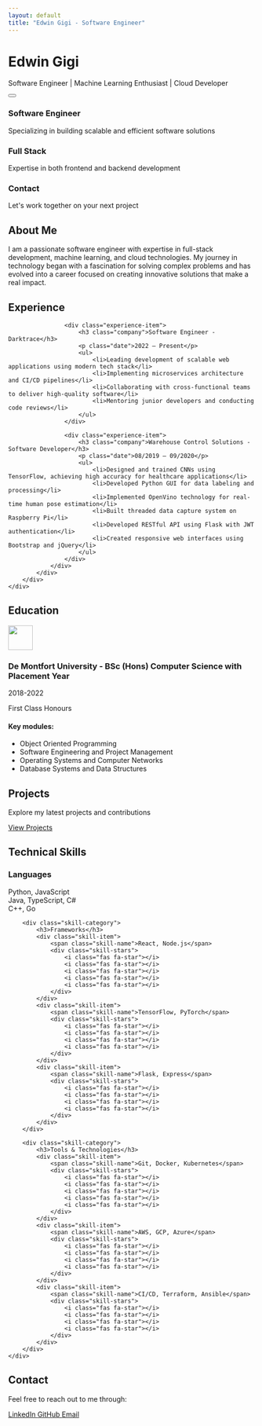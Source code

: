 ```yaml
---
layout: default
title: "Edwin Gigi - Software Engineer"
---
```


<div class="name-section" style="background-image: url('{{ "/assets/images/banner.jpg" | relative_url }}')">
    <div class="container">
        <div class="row justify-content-center">
            <div class="col-12 text-center">
                <h1 class="display-4 fw-bold">Edwin Gigi</h1>
                <p class="lead">Software Engineer | Machine Learning Enthusiast | Cloud Developer</p>
                <button id="darkModeToggle" class="btn btn-link" aria-label="Toggle dark mode">
                    <i class="fas fa-moon"></i>
                </button>
            </div>
        </div>
    </div>
</div>

<div class="container mt-5">
    <div class="row">
        <div class="col-md-4 mb-4">
            <div class="role-card">
                <i class="fas fa-code role-icon"></i>
                <h3>Software Engineer</h3>
                <p>Specializing in building scalable and efficient software solutions</p>
            </div>
        </div>
        <div class="col-md-4 mb-4">
            <div class="role-card">
                <i class="fas fa-layer-group role-icon"></i>
                <h3>Full Stack</h3>
                <p>Expertise in both frontend and backend development</p>
            </div>
        </div>
        <div class="col-md-4 mb-4">
            <div class="role-card">
                <i class="fas fa-envelope role-icon"></i>
                <h3>Contact</h3>
                <p>Let's work together on your next project</p>
            </div>
        </div>
    </div>
</div>

<div class="container">
    <div class="row">
        <div class="col-12">
            <div class="card mb-4">
                <div class="card-body">
                    <h2 class="card-title">About Me</h2>
                    <p class="card-text">
                        I am a passionate software engineer with expertise in full-stack development, machine learning, and cloud technologies. 
                        My journey in technology began with a fascination for solving complex problems and has evolved into a career 
                        focused on creating innovative solutions that make a real impact.
                    </p>
                </div>
            </div>
        </div>
    </div>
</div>

<div class="container">
    <div class="row">
        <div class="col-12">
            <div class="card mb-4">
                <div class="card-body">
                    <h2 class="card-title">Experience</h2>
                    
                    <div class="experience-item">
                        <h3 class="company">Software Engineer - Darktrace</h3>
                        <p class="date">2022 – Present</p>
                        <ul>
                            <li>Leading development of scalable web applications using modern tech stack</li>
                            <li>Implementing microservices architecture and CI/CD pipelines</li>
                            <li>Collaborating with cross-functional teams to deliver high-quality software</li>
                            <li>Mentoring junior developers and conducting code reviews</li>
                        </ul>
                    </div>

                    <div class="experience-item">
                        <h3 class="company">Warehouse Control Solutions - Software Developer</h3>
                        <p class="date">08/2019 – 09/2020</p>
                        <ul>
                            <li>Designed and trained CNNs using TensorFlow, achieving high accuracy for healthcare applications</li>
                            <li>Developed Python GUI for data labeling and processing</li>
                            <li>Implemented OpenVino technology for real-time human pose estimation</li>
                            <li>Built threaded data capture system on Raspberry Pi</li>
                            <li>Developed RESTful API using Flask with JWT authentication</li>
                            <li>Created responsive web interfaces using Bootstrap and jQuery</li>
                        </ul>
                    </div>
                </div>
            </div>
        </div>
    </div>
</div>

<section class="education-section card mb-5">
    <h2>Education</h2>
    <div class="education-item">
        <div class="d-flex align-items-center mb-3">
            <img src="{{ "/assets/images/De-Montfort-Uni.png" | relative_url }}" height="50px" class="me-3">
            <h3 class="mb-0">De Montfort University - BSc (Hons) Computer Science with Placement Year</h3>
        </div>
        <p class="date">2018-2022</p>
        <p class="achievement">First Class Honours</p>
        <h4>Key modules:</h4>
        <ul>
            <li>Object Oriented Programming</li>
            <li>Software Engineering and Project Management</li>
            <li>Operating Systems and Computer Networks</li>
            <li>Database Systems and Data Structures</li>
        </ul>
    </div>
</section>

<section class="projects-section mb-5">
    <h2>Projects</h2>
    <p class="lead mb-4">Explore my latest projects and contributions</p>
    <a href="{{ site.baseurl }}{% link projects.html %}" class="btn btn-primary">
        <i class="fas fa-code"></i> View Projects
    </a>
</section>

<section class="skills-section mb-5">
    <h2>Technical Skills</h2>
    <div class="skills-grid">
        <div class="skill-category">
            <h3>Languages</h3>
            <div class="skill-item">
                <span class="skill-name">Python, JavaScript</span>
                <div class="skill-stars">
                    <i class="fas fa-star"></i>
                    <i class="fas fa-star"></i>
                    <i class="fas fa-star"></i>
                    <i class="fas fa-star"></i>
                    <i class="fas fa-star"></i>
                </div>
            </div>
            <div class="skill-item">
                <span class="skill-name">Java, TypeScript, C#</span>
                <div class="skill-stars">
                    <i class="fas fa-star"></i>
                    <i class="fas fa-star"></i>
                    <i class="fas fa-star"></i>
                    <i class="fas fa-star"></i>
                </div>
            </div>
            <div class="skill-item">
                <span class="skill-name">C++, Go</span>
                <div class="skill-stars">
                    <i class="fas fa-star"></i>
                    <i class="fas fa-star"></i>
                    <i class="fas fa-star"></i>
                    <i class="fas fa-star-half-alt"></i>
                </div>
            </div>
        </div>

        <div class="skill-category">
            <h3>Frameworks</h3>
            <div class="skill-item">
                <span class="skill-name">React, Node.js</span>
                <div class="skill-stars">
                    <i class="fas fa-star"></i>
                    <i class="fas fa-star"></i>
                    <i class="fas fa-star"></i>
                    <i class="fas fa-star"></i>
                    <i class="fas fa-star"></i>
                </div>
            </div>
            <div class="skill-item">
                <span class="skill-name">TensorFlow, PyTorch</span>
                <div class="skill-stars">
                    <i class="fas fa-star"></i>
                    <i class="fas fa-star"></i>
                    <i class="fas fa-star"></i>
                    <i class="fas fa-star"></i>
                </div>
            </div>
            <div class="skill-item">
                <span class="skill-name">Flask, Express</span>
                <div class="skill-stars">
                    <i class="fas fa-star"></i>
                    <i class="fas fa-star"></i>
                    <i class="fas fa-star"></i>
                    <i class="fas fa-star"></i>
                </div>
            </div>
        </div>

        <div class="skill-category">
            <h3>Tools & Technologies</h3>
            <div class="skill-item">
                <span class="skill-name">Git, Docker, Kubernetes</span>
                <div class="skill-stars">
                    <i class="fas fa-star"></i>
                    <i class="fas fa-star"></i>
                    <i class="fas fa-star"></i>
                    <i class="fas fa-star"></i>
                    <i class="fas fa-star"></i>
                </div>
            </div>
            <div class="skill-item">
                <span class="skill-name">AWS, GCP, Azure</span>
                <div class="skill-stars">
                    <i class="fas fa-star"></i>
                    <i class="fas fa-star"></i>
                    <i class="fas fa-star"></i>
                    <i class="fas fa-star"></i>
                </div>
            </div>
            <div class="skill-item">
                <span class="skill-name">CI/CD, Terraform, Ansible</span>
                <div class="skill-stars">
                    <i class="fas fa-star"></i>
                    <i class="fas fa-star"></i>
                    <i class="fas fa-star"></i>
                    <i class="fas fa-star"></i>
                </div>
            </div>
        </div>
    </div>
</section>

<section class="contact-section card">
    <h2>Contact</h2>
    <p class="lead mb-4">Feel free to reach out to me through:</p>
    <div class="contact-links">
        <a href="https://linkedin.com/in/edwin-gigi" target="_blank" class="btn btn-outline-primary">
            <i class="fab fa-linkedin"></i> LinkedIn
        </a>
        <a href="https://github.com/edwingigi" target="_blank" class="btn btn-outline-primary">
            <i class="fab fa-github"></i> GitHub
        </a>
        <a href="mailto:edwingigi2012@gmail.com" class="btn btn-outline-primary">
            <i class="fas fa-envelope"></i> Email
        </a>
    </div>
</section>